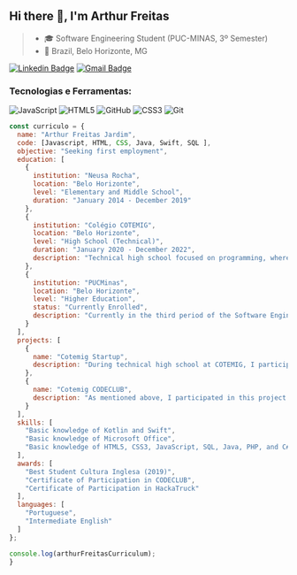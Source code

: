 ## Hi there 👋, I'm Arthur Freitas

>- 🎓 Software Engineering Student (PUC-MINAS, 3º Semester)
>- 📍  Brazil, Belo Horizonte, MG

[![Linkedin Badge](https://img.shields.io/badge/-LinkedIn-01357B?style=flat&logo=Linkedin&logoColor=white&link=https://www.linkedin.com/in/arthur-freitas-jardim-075a95289/)]([https://www.linkedin.com/in/marcellafccosta/](https://www.linkedin.com/in/arthur-freitas-jardim-075a95289/))
[![Gmail Badge](https://img.shields.io/badge/-arthurjardimfreitas@gmail.com-01357B?style=flat&logo=Gmail&logoColor=white&link=mailto:arthurjardimfreitas@gmail.com)](mailto:arthurjardimfreitas@gmail.com)

### Tecnologias e Ferramentas:
![JavaScript](https://img.shields.io/badge/-JavaScript-black?style=flat-square&logo=javascript)
![HTML5](https://img.shields.io/badge/-HTML5-black?style=flat-square&logo=html5)
![GitHub](https://img.shields.io/badge/-GitHub-black?style=flat-square&logo=github)
![CSS3](https://img.shields.io/badge/-CSS3-black?style=flat-square&logo=css3)
![Git](https://img.shields.io/badge/-Git-black?style=flat-square&logo=git)


```javascript
const curriculo = {
  name: "Arthur Freitas Jardim",
  code: [Javascript, HTML, CSS, Java, Swift, SQL ],
  objective: "Seeking first employment",
  education: [
    {
      institution: "Neusa Rocha",
      location: "Belo Horizonte",
      level: "Elementary and Middle School",
      duration: "January 2014 - December 2019"
    },
    {
      institution: "Colégio COTEMIG",
      location: "Belo Horizonte",
      level: "High School (Technical)",
      duration: "January 2020 - December 2022",
      description: "Technical high school focused on programming, where I learned most of my skills."
    },
    {
      institution: "PUCMinas",
      location: "Belo Horizonte",
      level: "Higher Education",
      status: "Currently Enrolled",
      description: "Currently in the third period of the Software Engineering course."
    }
  ],
  projects: [
    {
      name: "Cotemig Startup",
      description: "During technical high school at COTEMIG, I participated in this group project, which involved creating software to be presented to investors through a pitch. The best project was awarded."
    },
    {
      name: "Cotemig CODECLUB",
      description: "As mentioned above, I participated in this project aimed at teaching logic and basic programming to children."
    }
  ],
  skills: [
    "Basic knowledge of Kotlin and Swift",
    "Basic knowledge of Microsoft Office",
    "Basic knowledge of HTML5, CSS3, JavaScript, SQL, Java, PHP, and C#"
  ],
  awards: [
    "Best Student Cultura Inglesa (2019)",
    "Certificate of Participation in CODECLUB",
    "Certificate of Participation in HackaTruck"
  ],
  languages: [
    "Portuguese",
    "Intermediate English"
  ]
};

console.log(arthurFreitasCurriculum);
}
```
